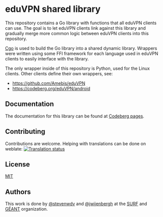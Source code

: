 # eduVPN shared library

This repository contains a Go library with functions that all eduVPN clients can use. The goal is to let eduVPN clients
link against this library and gradually merge more common logic between eduVPN clients into this repository.

[Cgo](https://pkg.go.dev/cmd/cgo) is used to build the Go library into a shared dynamic library. Wrappers were
written using some FFI framework for each language used in eduVPN clients to easily interface with the library.

The only wrapper inside of this repository is Python, used for the Linux clients. Other clients define their own wrappers, see:

- https://github.com/Amebis/eduVPN
- https://codeberg.org/eduVPN/android

## Documentation
The documentation for this library can be found at [Codeberg pages](https://eduvpn.codeberg.page/eduvpn-common).

## Contributing
Contributions are welcome. Helping with translations can be done on weblate:
<a href="https://hosted.weblate.org/engage/eduvpn-common/">
<img src="https://hosted.weblate.org/widget/eduvpn-common/eduvpn-common/multi-auto.svg" alt="Translation status" />
</a>

## License
[MIT](./LICENSE)

## Authors
This work is done by [@stevenwdv](https://github.com/stevenwdv) and [@jwijenbergh](https://codeberg.org/jwijenbergh) at the [SURF](https://www.surf.nl/) and [GÉANT](https://geant.org/) organization.
